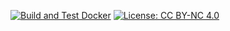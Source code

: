 [![Build and Test Docker](https://github.com/ScottGibb/Web-Based-Fan-Controller/actions/workflows/docker.yml/badge.svg)](https://github.com/ScottGibb/Web-Based-Fan-Controller/actions/workflows/docker.yml)
[![License: CC BY-NC 4.0](https://img.shields.io/badge/License-CC%20BY--NC%204.0-lightgrey.svg)](https://creativecommons.org/licenses/by-nc/4.0/)
